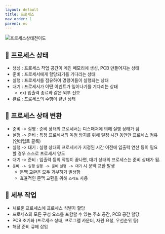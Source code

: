 ```yaml
---
layout: default
title: 프로세스
nav_order: 1
parent: os
---
```






![프로세스상태전이도](https://github.com/beeguriri/beeguriri.github.io/tree/main/docs/img/process1.png)



## 📑 프로세스 상태

- 생성 : 프로세스 작업 공간이 메인 메모리에 생성, PCB 만들어지는 상태
- 준비 : 프로세서에게 할당되기를 기다리는 상태
- 실행 : 프로세서를 점유하여 명령어들이 실행되는 상태
- 대기 : 프로세서가 어떤 이벤트가 일어나기를 기다리는 상태
  - ex) 입출력 종료와 같은 외부 신호
- 완료 : 프로세스의 수행이 끝난 상태



## 📑 프로세스 상태 변환

- 준비 -> 실행 : 준비 상태의 프로세서는 디스패처에 의해 실행 상태가 됨
- 실행 -> 준비 : 특정 프로세서의 독점 방지를 위해 일정 시간 동안만 프로세스 점유 (인터럽트 클록)
- 실행 -> 대기 : 실행 상태의 프로세서가 지정된 시간 이전에 입출력 연산 등이 필요할 경우 스스로 프로세서 양도
- 대기 -> 준비 : 입출력 등의 작업이 끝나면, 대기 상태의 프로세스는 준비 상태가 됨.
- `준비 -> 실행` `실행 -> 준비` `실행 -> 대기` 시 문맥 교환 발생
  - 문맥 교환은 모두 과부하가 발생함
  - 효율적인 문맥 교환을 위해 `스레드` 사용



## 📑 세부 작업

- 새로운 프로세스에 프로세스 식별자 할당
- 프로세스의 모든 구성 요소를 포함할 수 있는 주소 공간, PCB 공간 할당
- PCB 초기화 (프로세스 상태, 프로그램 카운터, 자원 요청, 우선순위 등)
- 해당 준비 큐에 삽입